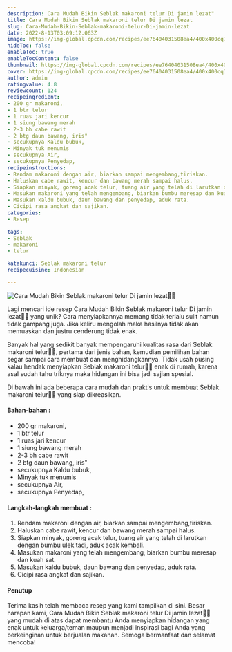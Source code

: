 ```yaml
---
description: Cara Mudah Bikin Seblak makaroni telur Di jamin lezat"
title: Cara Mudah Bikin Seblak makaroni telur Di jamin lezat
slug: Cara-Mudah-Bikin-Seblak-makaroni-telur-Di-jamin-lezat
date: 2022-8-13T03:09:12.063Z
image: https://img-global.cpcdn.com/recipes/ee76404031508ea4/400x400cq70/photo.jpg
hideToc: false
enableToc: true
enableTocContent: false
thumbnail: https://img-global.cpcdn.com/recipes/ee76404031508ea4/400x400cq70/photo.jpg
cover: https://img-global.cpcdn.com/recipes/ee76404031508ea4/400x400cq70/photo.jpg
author: admin
ratingvalue: 4.8
reviewcount: 124
recipeingredient:
- 200 gr makaroni,
- 1 btr telur
- 1 ruas jari kencur
- 1 siung bawang merah
- 2-3 bh cabe rawit
- 2 btg daun bawang, iris"
- secukupnya Kaldu bubuk,
- Minyak tuk menumis
- secukupnya Air,
- secukupnya Penyedap,
recipeinstructions:
- Rendam makaroni dengan air, biarkan sampai mengembang,tiriskan.
- Haluskan cabe rawit, kencur dan bawang merah sampai halus.
- Siapkan minyak, goreng acak telur, tuang air yang telah di larutkan dengan bumbu ulek tadi, aduk acak kembali.
- Masukan makaroni yang telah mengembang, biarkan bumbu meresap dan kuah sat.
- Masukan kaldu bubuk, daun bawang dan penyedap, aduk rata.
- Cicipi rasa angkat dan sajikan.
categories:
- Resep

tags:
- Seblak
- makaroni
- telur

katakunci: Seblak makaroni telur
recipecuisine: Indonesian

---
```


![Cara Mudah Bikin Seblak makaroni telur Di jamin lezat👩‍🍳](https://img-global.cpcdn.com/recipes/ee76404031508ea4/400x400cq70/photo.jpg)

Lagi mencari ide resep Cara Mudah Bikin Seblak makaroni telur Di jamin lezat👩‍🍳 yang unik? Cara menyiapkannya memang tidak terlalu sulit namun tidak gampang juga. Jika keliru mengolah maka hasilnya tidak akan memuaskan dan justru cenderung tidak enak.

Banyak hal yang sedikit banyak mempengaruhi kualitas rasa dari Seblak makaroni telur👩‍🍳, pertama dari jenis bahan, kemudian pemilihan bahan segar sampai cara membuat dan menghidangkannya. Tidak usah pusing kalau hendak menyiapkan Seblak makaroni telur👩‍🍳 enak di rumah, karena asal sudah tahu triknya maka hidangan ini bisa jadi sajian spesial.

Di bawah ini ada beberapa cara mudah dan praktis untuk membuat Seblak makaroni telur👩‍🍳 yang siap dikreasikan.

<!--inarticleads1-->

#### Bahan-bahan :

- 200 gr makaroni,
- 1 btr telur
- 1 ruas jari kencur
- 1 siung bawang merah
- 2-3 bh cabe rawit
- 2 btg daun bawang, iris"
- secukupnya Kaldu bubuk,
- Minyak tuk menumis
- secukupnya Air,
- secukupnya Penyedap,

<!--inarticleads2-->

#### Langkah-langkah membuat :

1. Rendam makaroni dengan air, biarkan sampai mengembang,tiriskan.
1. Haluskan cabe rawit, kencur dan bawang merah sampai halus.
1. Siapkan minyak, goreng acak telur, tuang air yang telah di larutkan dengan bumbu ulek tadi, aduk acak kembali.
1. Masukan makaroni yang telah mengembang, biarkan bumbu meresap dan kuah sat.
1. Masukan kaldu bubuk, daun bawang dan penyedap, aduk rata.
1. Cicipi rasa angkat dan sajikan.

#### Penutup

Terima kasih telah membaca resep yang kami tampilkan di sini. Besar harapan kami, Cara Mudah Bikin Seblak makaroni telur Di jamin lezat👩‍🍳 yang mudah di atas dapat membantu Anda menyiapkan hidangan yang enak untuk keluarga/teman maupun menjadi inspirasi bagi Anda yang berkeinginan untuk berjualan makanan. Semoga bermanfaat dan selamat mencoba!